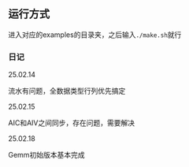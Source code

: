 ## 运行方式
进入对应的examples的目录夹，之后输入`./make.sh`就行

### 日记
25.02.14

流水有问题，全数据类型行列优先搞定

25.02.15

AIC和AIV之间同步，存在问题，需要解决

25.02.18

Gemm初始版本基本完成